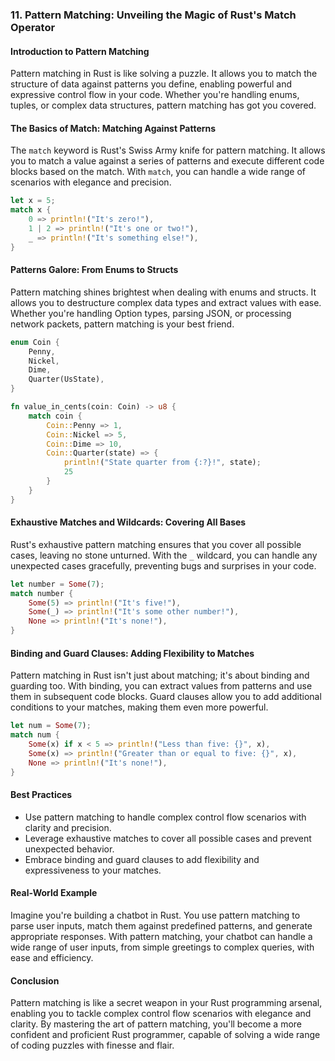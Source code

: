 ### 11. Pattern Matching: Unveiling the Magic of Rust's Match Operator

#### Introduction to Pattern Matching

Pattern matching in Rust is like solving a puzzle. It allows you to match the structure of data against patterns you define, enabling powerful and expressive control flow in your code. Whether you're handling enums, tuples, or complex data structures, pattern matching has got you covered.

#### The Basics of Match: Matching Against Patterns

The `match` keyword is Rust's Swiss Army knife for pattern matching. It allows you to match a value against a series of patterns and execute different code blocks based on the match. With `match`, you can handle a wide range of scenarios with elegance and precision.

```rust
let x = 5;
match x {
    0 => println!("It's zero!"),
    1 | 2 => println!("It's one or two!"),
    _ => println!("It's something else!"),
}
```

#### Patterns Galore: From Enums to Structs

Pattern matching shines brightest when dealing with enums and structs. It allows you to destructure complex data types and extract values with ease. Whether you're handling Option types, parsing JSON, or processing network packets, pattern matching is your best friend.

```rust
enum Coin {
    Penny,
    Nickel,
    Dime,
    Quarter(UsState),
}

fn value_in_cents(coin: Coin) -> u8 {
    match coin {
        Coin::Penny => 1,
        Coin::Nickel => 5,
        Coin::Dime => 10,
        Coin::Quarter(state) => {
            println!("State quarter from {:?}!", state);
            25
        }
    }
}
```

#### Exhaustive Matches and Wildcards: Covering All Bases

Rust's exhaustive pattern matching ensures that you cover all possible cases, leaving no stone unturned. With the `_` wildcard, you can handle any unexpected cases gracefully, preventing bugs and surprises in your code.

```rust
let number = Some(7);
match number {
    Some(5) => println!("It's five!"),
    Some(_) => println!("It's some other number!"),
    None => println!("It's none!"),
}
```

#### Binding and Guard Clauses: Adding Flexibility to Matches

Pattern matching in Rust isn't just about matching; it's about binding and guarding too. With binding, you can extract values from patterns and use them in subsequent code blocks. Guard clauses allow you to add additional conditions to your matches, making them even more powerful.

```rust
let num = Some(7);
match num {
    Some(x) if x < 5 => println!("Less than five: {}", x),
    Some(x) => println!("Greater than or equal to five: {}", x),
    None => println!("It's none!"),
}
```

#### Best Practices

- Use pattern matching to handle complex control flow scenarios with clarity and precision.
- Leverage exhaustive matches to cover all possible cases and prevent unexpected behavior.
- Embrace binding and guard clauses to add flexibility and expressiveness to your matches.

#### Real-World Example

Imagine you're building a chatbot in Rust. You use pattern matching to parse user inputs, match them against predefined patterns, and generate appropriate responses. With pattern matching, your chatbot can handle a wide range of user inputs, from simple greetings to complex queries, with ease and efficiency.

#### Conclusion

Pattern matching is like a secret weapon in your Rust programming arsenal, enabling you to tackle complex control flow scenarios with elegance and clarity. By mastering the art of pattern matching, you'll become a more confident and proficient Rust programmer, capable of solving a wide range of coding puzzles with finesse and flair.
